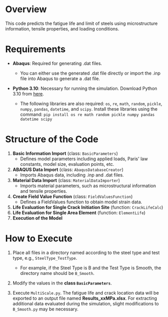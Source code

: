 # Overview
This code predicts the fatigue life and limit of steels using microstructure information, tensile properties, and loading conditions.

# Requirements
* **Abaqus**: Required for generating .dat files.
  * You can either use the generated .dat file directly or import the .inp file into Abaqus to generate a .dat file.
 
* **Python 3.10**: Necessary for running the simulation. Download Python 3.10 from [here](https://www.python.org/downloads/).
  * The following libraries are also required: `os`, `re`, `math`, `random`, `pickle`, `numpy`, `pandas`, `datetime`, and `scipy`. Install these libraries using the command:
    `pip install os re math random pickle numpy pandas datetime scipy`

# Structure of the Code
1. **Basic Information Import** (class: `BasicParameters`)
   * Defines model parameters including applied loads, Paris' law constants, model size, evaluation points, etc.
2. **ABAQUS Data Import** (class: `AbaqusDatabaseCreator`)
   * Imports Abaqus data, including .inp and .dat files.
3. **Material Data Import** (class: `MaterialDataImporter`)
   * Imports material parameters, such as microstructural information and tensile properties.
4. **Create Field Value Function** (class: `FieldValuesFunction`)
   * Defines a FieldValues function to obtain model strain data.
5. **Life Evaluation for Single Crack Initiation Site** (function: `CrackLifeCalc`)
6. **Life Evaluation for Single Area Element** (function: `ElementLife`)
7. **Execution of the Model**

# How to Execute
1. Place all files in a directory named according to the steel type and test type, e.g., `SteelType_TestType`.
   * For example, if the Steel Type is B and the Test Type is Smooth, the directory name should be `B_Smooth`.
2. Modify the values in the **class `BasicParameters`**.

3. Execute `MultiScale.py`. The fatigue life and crack location data will be exported to an output file named **Results_xxMPa.xlsx**. For extracting additional data evaluated during the simulation, slight modifications to `B_Smooth.py` may be necessary.
